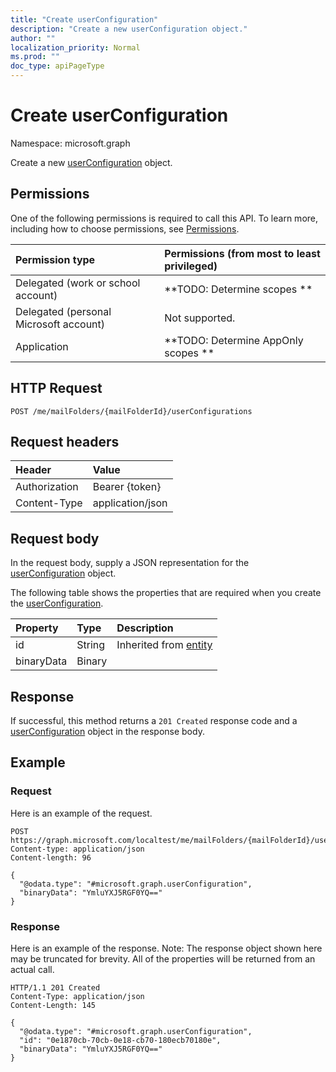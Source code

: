 ```yaml
---
title: "Create userConfiguration"
description: "Create a new userConfiguration object."
author: ""
localization_priority: Normal
ms.prod: ""
doc_type: apiPageType
---
```


# Create userConfiguration

Namespace: microsoft.graph

Create a new [userConfiguration](../resources/userconfiguration.md) object.

## Permissions
One of the following permissions is required to call this API. To learn more, including how to choose permissions, see [Permissions](/concepts/permissions-reference.md).

|Permission type|Permissions (from most to least privileged)|
|:---|:---|
|Delegated (work or school account)|**TODO: Determine scopes **|
|Delegated (personal Microsoft account)|Not supported.|
|Application|**TODO: Determine AppOnly scopes **|

## HTTP Request
<!-- {
  "blockType": "ignored"
}
-->
``` http
POST /me/mailFolders/{mailFolderId}/userConfigurations
```

## Request headers
|Header|Value|
|:---|:---|
|Authorization|Bearer {token}|
|Content-Type|application/json|

## Request body
In the request body, supply a JSON representation for the [userConfiguration](../resources/userconfiguration.md) object.

The following table shows the properties that are required when you create the [userConfiguration](../resources/userconfiguration.md).

|Property|Type|Description|
|:---|:---|:---|
|id|String| Inherited from [entity](../resources/entity.md)|
|binaryData|Binary||



## Response
If successful, this method returns a `201 Created` response code and a [userConfiguration](../resources/userconfiguration.md) object in the response body.

## Example

### Request
Here is an example of the request.
<!-- {
  "blockType": "request",
  "name": "create_userconfiguration_from_"
}
-->
``` http
POST https://graph.microsoft.com/localtest/me/mailFolders/{mailFolderId}/userConfigurations
Content-type: application/json
Content-length: 96

{
  "@odata.type": "#microsoft.graph.userConfiguration",
  "binaryData": "YmluYXJ5RGF0YQ=="
}
```

### Response
Here is an example of the response. Note: The response object shown here may be truncated for brevity. All of the properties will be returned from an actual call.
<!-- {
  "blockType": "response",
  "truncated": true,
  "@odata.type": "microsoft.graph.userconfiguration"
}
-->
``` http
HTTP/1.1 201 Created
Content-Type: application/json
Content-Length: 145

{
  "@odata.type": "#microsoft.graph.userConfiguration",
  "id": "0e1870cb-70cb-0e18-cb70-180ecb70180e",
  "binaryData": "YmluYXJ5RGF0YQ=="
}
```


